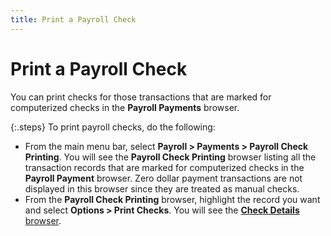 ```yaml
---
title: Print a Payroll Check
---
```


# Print a Payroll Check


You can print checks for those transactions that are marked for computerized  checks in the **Payroll Payments**  browser.


{:.steps}
To print payroll checks, do the following:

- From the main  menu bar, select **Payroll &gt; Payments 
 &gt; Payroll Check Printing**. You will see the **Payroll 
 Check Printing** browser listing all the transaction records that  are marked for computerized checks in the **Payroll 
 Payment** browser. Zero dollar payment transactions are not displayed  in this browser since they are treated as manual checks.
- From the **Payroll Check Printing** browser, highlight  the record you want and select **Options 
 &gt; Print Checks**. You will see the [**Check Details** browser]({{site.prl_baseurl}}/payroll-process/printing-payroll-checks/check_printing_dialog_box_ptp.html).

